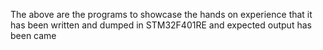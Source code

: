 The above are the programs to showcase the hands on experience that it has been written and dumped in STM32F401RE and expected output has been came
